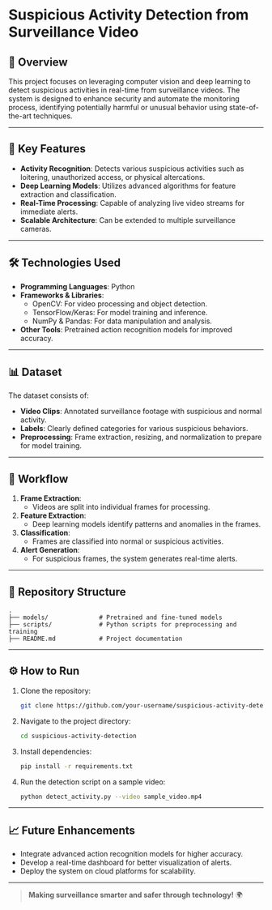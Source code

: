 # Suspicious Activity Detection from Surveillance Video

## 📖 Overview
This project focuses on leveraging computer vision and deep learning to detect suspicious activities in real-time from surveillance videos. The system is designed to enhance security and automate the monitoring process, identifying potentially harmful or unusual behavior using state-of-the-art techniques.

---

## 🌟 Key Features
- **Activity Recognition**: Detects various suspicious activities such as loitering, unauthorized access, or physical altercations.
- **Deep Learning Models**: Utilizes advanced algorithms for feature extraction and classification.
- **Real-Time Processing**: Capable of analyzing live video streams for immediate alerts.
- **Scalable Architecture**: Can be extended to multiple surveillance cameras.

---

## 🛠️ Technologies Used
- **Programming Languages**: Python
- **Frameworks & Libraries**:
  - OpenCV: For video processing and object detection.
  - TensorFlow/Keras: For model training and inference.
  - NumPy & Pandas: For data manipulation and analysis.
- **Other Tools**: Pretrained action recognition models for improved accuracy.

---

## 📊 Dataset
The dataset consists of:
- **Video Clips**: Annotated surveillance footage with suspicious and normal activity.
- **Labels**: Clearly defined categories for various suspicious behaviors.
- **Preprocessing**: Frame extraction, resizing, and normalization to prepare for model training.

---

## 🚀 Workflow
1. **Frame Extraction**:
   - Videos are split into individual frames for processing.
2. **Feature Extraction**:
   - Deep learning models identify patterns and anomalies in the frames.
3. **Classification**:
   - Frames are classified into normal or suspicious activities.
4. **Alert Generation**:
   - For suspicious frames, the system generates real-time alerts.

---

## 🔧 Repository Structure
```
.
├── models/              # Pretrained and fine-tuned models
├── scripts/             # Python scripts for preprocessing and training
├── README.md            # Project documentation
```

---

## ⚙️ How to Run
1. Clone the repository:
   ```bash
   git clone https://github.com/your-username/suspicious-activity-detection.git
   ```
2. Navigate to the project directory:
   ```bash
   cd suspicious-activity-detection
   ```
3. Install dependencies:
   ```bash
   pip install -r requirements.txt
   ```
4. Run the detection script on a sample video:
   ```bash
   python detect_activity.py --video sample_video.mp4
   ```

---

## 📈 Future Enhancements
- Integrate advanced action recognition models for higher accuracy.
- Develop a real-time dashboard for better visualization of alerts.
- Deploy the system on cloud platforms for scalability.


---

> **Making surveillance smarter and safer through technology!** 🌍
